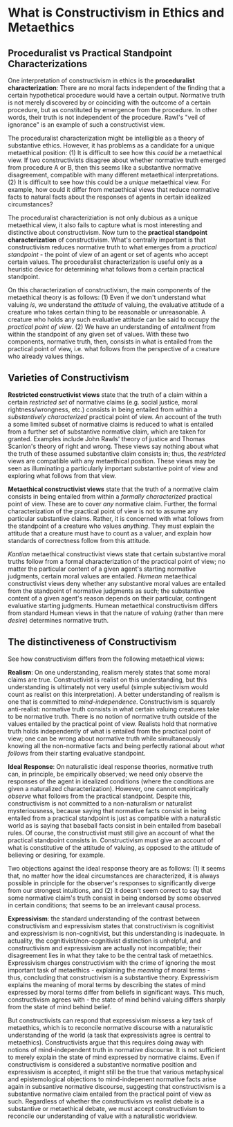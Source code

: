 # What is Constructivism in Ethics and Metaethics

## Proceduralist vs Practical Standpoint Characterizations

One interpretation of constructivism in ethics is the **proceduralist characterization**: There are no moral facts independent of the finding that a certain hypothetical procedure would have a certain output. Normative truth is not merely discovered by or coinciding with the outcome of a certain procedure, but as constituted by emergence from the procedure. In other words, their truth is not independent of the procedure. Rawl's "veil of ignorance" is an example of such a constructivist view.

The proceduralist characterization might be intelligible as a theory of substantive ethics. However, it has problems as a candidate for a unique metaethical position: (1) It is difficult to see how this *could be* a metaethical view. If two constructivists disagree about whether normative truth emerged from procedure A or B, then this seems like a substantive normative disagreement, compatible with many different metaethical interpretations. (2) It is difficult to see how this could be a *unique* metaethical view. For example, how could it differ from metaethical views that reduce normative facts to natural facts about the responses of agents in certain idealized circumstances?

The proceduralist characteriziation is not only dubious as a unique metaethical view, it also fails to capture what is most interesting and distinctive about constructivism. Now turn to the **practical standpoint characterization** of constructivism. What's centrally important is that constructivism reduces normative truth to what emerges from a *practical standpoint* - the point of view of an agent or set of agents who accept certain values. The proceduralist characterization is useful only as a heuristic device for determining what follows from a certain practical standpoint.

On this characterization of constructivism, the main components of the metaethical theory is as follows: (1) Even if we don't understand what valuing *is*, we understand the *attitude* of valuing, the evaluative attitude of a creature who takes certain thing to be reasonable or unreasonable. A creature who holds any such evaluative attitude can be said to occupy *the practical point of view*. (2) We have an understanding of *entailment* from within the standpoint of any given set of values. With these two components, normative truth, then, consists in what is entailed from the practical point of view, i.e. what follows from the perspective of a creature who already values things.

## Varieties of Constructivism

**Restricted constructivist views** state that the truth of a claim within a certain *restricted set* of normative claims (e.g. social justice, moral rightness/wrongness, etc.) consists in being entailed from within a *substantively characterized* practical point of view. An account of the truth a some limited subset of normative claims is reduced to what is entailed from a further set of substantive normative claim, which are taken for granted. Examples include John Rawls' theory of justice and Thomas Scanlon's theory of right and wrong. These views say nothing about what the truth of these assumed substantive claim consists in; thus, the *restricted* views are compatible with any metaethical position. These views may be seen as illuminating a particularly important substantive point of view and exploring what follows from that view.  

**Metaethical constructivist views** state that the truth of a normative claim consists in being entailed from within a *formally characterized* practical point of view. These are to cover *any* normative claim. Further, the formal characterization of the practical point of view is not to assume any particular substantive claims. Rather, it is concerned with what follows from the standpoint of a creature who values *anything*. They must explain the attitude that a creature must have to count as a valuer, and explain how standards of correctness follow from this attitude. 

*Kantian* metaethical constructivist views state that certain substantive moral truths follow from a formal characterization of the practical point of view; no matter the particular content of a given agent's starting normative judgments, certain moral values are entailed. *Humean* metaethical constructivist views deny whether any substantive moral values are entailed from the standpoint of normative judgments as such; the substantive content of a given agent's reason depends on their particular, contingent evaluative starting judgments. Humean metaethical constructivism differs from standard Humean views in that the nature of *valuing* (rather than mere *desire*) determines normative truth. 

## The distinctiveness of Constructivism

See how constructivism differs from the following metaethical views:

**Realism**: On one understanding, realism merely states that some moral claims are true. Constructivist is realist on this understanding, but this understanding is ultimately not very useful (simple subjectivism would count as realist on this interpretation). A better understanding of realism is one that is committed to *mind-independence*. Constructivism is squarely anti-realist: normative truth consists in what certain valuing creatures take to be normative truth. There is no notion of normative truth outside of the values entailed by the practical point of view. Realists hold that normative truth holds independently of what is entailed from the practical point of view; one can be wrong about normative truth while simultaneously knowing all the non-normative facts and being perfectly rational about *what follows* from their starting evaluative standpoint.

**Ideal Response**: On naturalistic ideal response theories, normative truth can, in principle, be empirically observed; we need only observe the responses of the agent in idealized conditions (where the conditions are given a naturalized characterization). However, one cannot empirically *observe* what follows from the practical standpoint. Despite this, constructivism is not committed to a non-naturalism or naturalist mysteriousness, because saying that normative facts consist in being entailed from a practical standpoint is just as compatible with a naturalistic world as is saying that baseball facts consist in bein entailed from baseball rules. Of course, the constructivist must still give an account of what the practical standpoint consists in. Constructivism must give an account of what is constitutive of the attitude of valuing, as opposed to the attitude of believing or desiring, for example.

Two objections against the ideal response theory are as follows: (1) it seems that, no matter how the ideal circumstances are characterized, it is always possible in principle for the observer's responses to significantly diverge from our strongest intuitions, and (2) it doesn't seem correct to say that some normative claim's truth consist in being endorsed by some observed in certain conditions; that seems to be an irrelevant causal process.

**Expressivism**: the standard understanding of the contrast between constructivism and expressivism states that constructivism is cognitivist and expressivism is non-cognitivist, but this understanding is inadequate. In actuality, the cognitivist/non-cognitivist distinction is unhelpful, and constructivism and expressivism are actually not incompatible; their disagreement lies in what they take to be the central task of metaethics. Expressivism charges constructivism with the crime of ignoring the most important task of metaethics - explaining the *meaning* of moral terms - thus, concluding that constructivism is a substantive theory. Expressivism explains the meaning of moral terms by describing the states of mind expressed by moral terms differ from beliefs in significant ways. This much, constructivism agrees with - the state of mind behind valuing differs sharply from the state of mind behind belief.

But constructivists can respond that expressivism missess a key task of metaethics, which is to reconcile normative discourse with a naturalistic understanding of the world (a task that expressivists agree is central to metaethics). Constructivists argue that this requires doing away with notions of mind-independent truth in normative discourse. It is not sufficient to merely explain the state of mind expressed by normative claims. Even if constructivism is considered a substantive normative position and expressivism is accepted, it might still be the true that various metaphysical and epistemological objections to mind-indepenent normative facts arise again in subsantive normative discourse, suggesting that constructivism is a substantive normative claim entailed from the practical point of view as such. Regardless of whether the constructivism vs realist debate is a substantive or metaethical debate, we must accept constructivism to reconcile our understanding of value with a naturalistic worldview.
